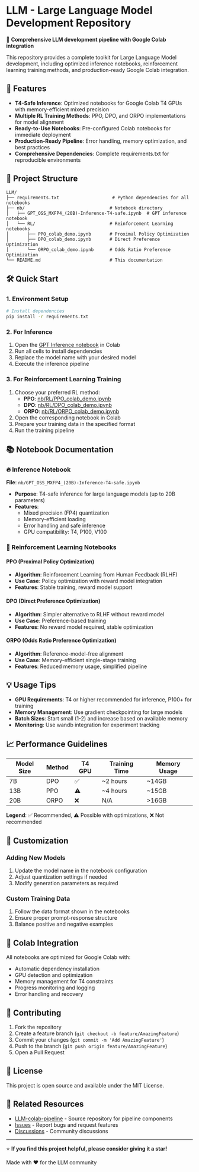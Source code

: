 # LLM - Large Language Model Development Repository

🚀 **Comprehensive LLM development pipeline with Google Colab integration**

This repository provides a complete toolkit for Large Language Model development, including optimized inference notebooks, reinforcement learning training methods, and production-ready Google Colab integration.

## 🎯 Features

- **T4-Safe Inference**: Optimized notebooks for Google Colab T4 GPUs with memory-efficient mixed precision
- **Multiple RL Training Methods**: PPO, DPO, and ORPO implementations for model alignment
- **Ready-to-Use Notebooks**: Pre-configured Colab notebooks for immediate deployment
- **Production-Ready Pipeline**: Error handling, memory optimization, and best practices
- **Comprehensive Dependencies**: Complete requirements.txt for reproducible environments

## 📁 Project Structure

```
LLM/
├── requirements.txt                    # Python dependencies for all notebooks
├── nb/                                # Notebook directory
│   ├── GPT_OSS_MXFP4_(20B)-Inference-T4-safe.ipynb  # GPT inference notebook
│   └── RL/                            # Reinforcement Learning notebooks
│       ├── PPO_colab_demo.ipynb       # Proximal Policy Optimization
│       ├── DPO_colab_demo.ipynb       # Direct Preference Optimization
│       └── ORPO_colab_demo.ipynb      # Odds Ratio Preference Optimization
└── README.md                          # This documentation
```

## 🛠️ Quick Start

### 1. Environment Setup

```bash
# Install dependencies
pip install -r requirements.txt
```

### 2. For Inference

1. Open the [GPT Inference notebook](nb/GPT_OSS_MXFP4_(20B)-Inference-T4-safe.ipynb) in Colab
2. Run all cells to install dependencies
3. Replace the model name with your desired model
4. Execute the inference pipeline

### 3. For Reinforcement Learning Training

1. Choose your preferred RL method:
   - **PPO**: [nb/RL/PPO_colab_demo.ipynb](nb/RL/PPO_colab_demo.ipynb)
   - **DPO**: [nb/RL/DPO_colab_demo.ipynb](nb/RL/DPO_colab_demo.ipynb)
   - **ORPO**: [nb/RL/ORPO_colab_demo.ipynb](nb/RL/ORPO_colab_demo.ipynb)
2. Open the corresponding notebook in Colab
3. Prepare your training data in the specified format
4. Run the training pipeline

## 📚 Notebook Documentation

### 🔥 Inference Notebook

**File**: `nb/GPT_OSS_MXFP4_(20B)-Inference-T4-safe.ipynb`

- **Purpose**: T4-safe inference for large language models (up to 20B parameters)
- **Features**:
  - Mixed precision (FP4) quantization
  - Memory-efficient loading
  - Error handling and safe inference
  - GPU compatibility: T4, P100, V100

### 🎯 Reinforcement Learning Notebooks

#### PPO (Proximal Policy Optimization)
- **Algorithm**: Reinforcement Learning from Human Feedback (RLHF)
- **Use Case**: Policy optimization with reward model integration
- **Features**: Stable training, reward model support

#### DPO (Direct Preference Optimization)
- **Algorithm**: Simpler alternative to RLHF without reward model
- **Use Case**: Preference-based training
- **Features**: No reward model required, stable optimization

#### ORPO (Odds Ratio Preference Optimization)
- **Algorithm**: Reference-model-free alignment
- **Use Case**: Memory-efficient single-stage training
- **Features**: Reduced memory usage, simplified pipeline

## 💡 Usage Tips

- **GPU Requirements**: T4 or higher recommended for inference, P100+ for training
- **Memory Management**: Use gradient checkpointing for large models
- **Batch Sizes**: Start small (1-2) and increase based on available memory
- **Monitoring**: Use wandb integration for experiment tracking

## 📈 Performance Guidelines

| Model Size | Method | T4 GPU | Training Time | Memory Usage |
|------------|--------|--------|---------------|-------------|
| 7B         | DPO    | ✅     | ~2 hours      | ~14GB       |
| 13B        | PPO    | ⚠️     | ~4 hours      | ~15GB       |
| 20B        | ORPO   | ❌     | N/A           | >16GB       |

**Legend**: ✅ Recommended, ⚠️ Possible with optimizations, ❌ Not recommended

## 🔧 Customization

### Adding New Models

1. Update the model name in the notebook configuration
2. Adjust quantization settings if needed
3. Modify generation parameters as required

### Custom Training Data

1. Follow the data format shown in the notebooks
2. Ensure proper prompt-response structure
3. Balance positive and negative examples

## 🚀 Colab Integration

All notebooks are optimized for Google Colab with:

- Automatic dependency installation
- GPU detection and optimization
- Memory management for T4 constraints
- Progress monitoring and logging
- Error handling and recovery

## 🤝 Contributing

1. Fork the repository
2. Create a feature branch (`git checkout -b feature/AmazingFeature`)
3. Commit your changes (`git commit -m 'Add AmazingFeature'`)
4. Push to the branch (`git push origin feature/AmazingFeature`)
5. Open a Pull Request

## 📄 License

This project is open source and available under the MIT License.

## 🔗 Related Resources

- [LLM-colab-pipeline](https://github.com/procop07/LLM-colab-pipeline) - Source repository for pipeline components
- [Issues](https://github.com/procop07/LLM/issues) - Report bugs and request features
- [Discussions](https://github.com/procop07/LLM/discussions) - Community discussions

---

⭐ **If you find this project helpful, please consider giving it a star!**

Made with ❤️ for the LLM community
